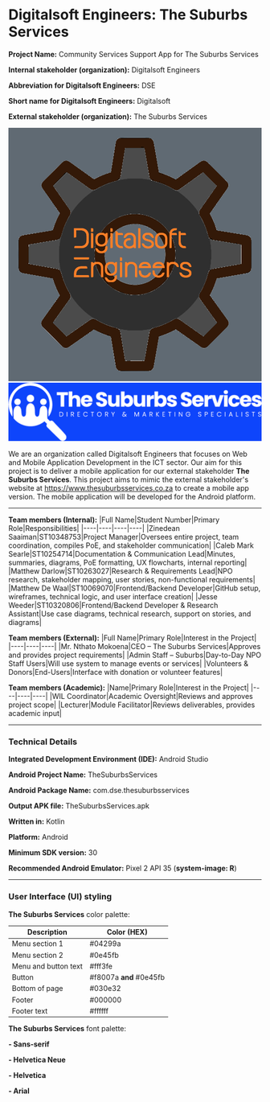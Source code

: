 # Digitalsoft Engineers: The Suburbs Services
**Project Name:** Community Services Support App for The Suburbs Services

**Internal stakeholder (organization):** Digitalsoft Engineers

**Abbreviation for Digitalsoft Engineers:** DSE

**Short name for Digitalsoft Engineers:** Digitalsoft

**External stakeholder (organization):** The Suburbs Services

![Digitalsoft Engineers](Digitalsoft-Engineers-company-logo.png)
![The Suburbs Services](TheSuburbsServices-logo-2.png)

We are an organization called Digitalsoft Engineers that focuses on Web and Mobile Application Development in the ICT sector. Our aim for this project is to deliver a mobile application for our external stakeholder **The Suburbs Services**. This project aims to mimic the external stakeholder's website at <https://www.thesuburbsservices.co.za> to create a mobile app version. The mobile application will be developed for the Android platform.

---

**Team members (Internal):**
|Full Name|Student Number|Primary Role|Responsibilities|
|----|----|----|----|
|Zinedean Saaiman|ST10348753|Project Manager|Oversees entire project, team coordination, compiles PoE, and stakeholder communication|
|Caleb Mark Searle|ST10254714|Documentation & Communication Lead|Minutes, summaries, diagrams, PoE formatting, UX flowcharts, internal reporting|
|Matthew Darlow|ST10263027|Research & Requirements Lead|NPO research, stakeholder mapping, user stories, non-functional requirements|
|Matthew De Waal|ST10069070|Frontend/Backend Developer|GitHub setup, wireframes, technical logic, and user interface creation|
|Jesse Weeder|ST10320806|Frontend/Backend Developer & Research Assistant|Use case diagrams, technical research, support on stories, and diagrams|

**Team members (External):**
|Full Name|Primary Role|Interest in the Project|
|----|----|----|
|Mr. Nthato Mokoena|CEO – The Suburbs Services|Approves and provides project requirements|
|Admin Staff – Suburbs|Day-to-Day NPO Staff Users|Will use system to manage events or services|
|Volunteers & Donors|End-Users|Interface with donation or volunteer features|

**Team members (Academic):**
|Name|Primary Role|Interest in the Project|
|----|----|----|
|WIL Coordinator|Academic Oversight|Reviews and approves project scope|
|Lecturer|Module Facilitator|Reviews deliverables, provides academic input|

---
### Technical Details
**Integrated Development Environment (IDE):** Android Studio

**Android Project Name:** TheSuburbsServices

**Android Package Name:** com.dse.thesuburbsservices

**Output APK file:** TheSuburbsServices.apk

**Written in:** Kotlin

**Platform:** Android

**Minimum SDK version:** 30

**Recommended Android Emulator:** Pixel 2 API 35 (**system-image: R**)

---

### User Interface (UI) styling
**The Suburbs Services** color palette:

|Description|Color (HEX)|
|-----------|-----------|
|Menu section 1|#04299a|
|Menu section 2|#0e45fb|
|Menu and button text|#fff3fe|
|Button|#f8007a **and** #0e45fb|
|Bottom of page|#030e32|
|Footer|#000000|
|Footer text|#ffffff|

**The Suburbs Services** font palette:

**- Sans-serif**

**- Helvetica Neue**

**- Helvetica**

**- Arial**


